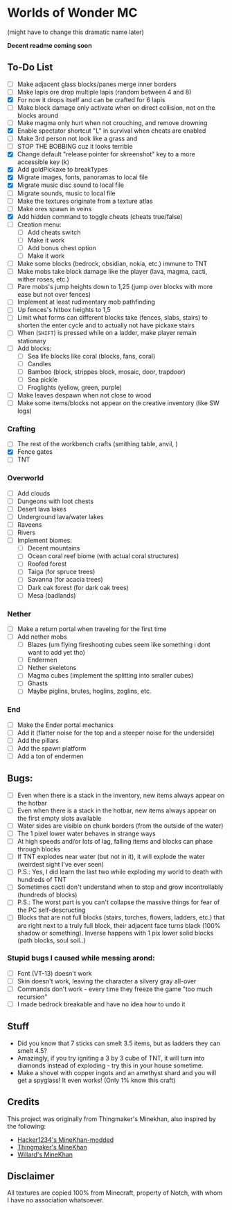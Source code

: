 # Worlds of Wonder MC
(might have to change this dramatic name later)

**Decent readme coming soon**

## To-Do List
 - [ ] Make adjacent glass blocks/panes merge inner borders
 - [ ] Make lapis ore drop multiple lapis (random between 4 and 8)
 - [x] For now it drops itself and can be crafted for 6 lapis
 - [ ] Make block damage only activate when on direct collision, not on the blocks around
 - [ ] Make magma only hurt when not crouching, and remove drowning
 - [x] Enable spectator shortcut "L" in survival when cheats are enabled
 - [ ] Make 3rd person not look like a grass and
 - [ ] STOP THE BOBBING cuz it looks terrible
 - [x] Change default "release pointer for skreenshot" key to a more accessible key (k)
 - [x] Add goldPickaxe to breakTypes
 - [x] Migrate images, fonts, panoramas to local file
 - [x] Migrate music disc sound to local file
 - [ ] Migrate sounds, music to local file
 - [ ] Make the textures originate from a texture atlas
 - [ ] Make ores spawn in veins
 - [x] Add hidden command to toggle cheats (cheats true/false)
 - [ ] Creation menu:
   * [ ] Add cheats switch
   * [ ] Make it work
   * [ ] Add bonus chest option
   * [ ] Make it work
 - [ ] Make some blocks (bedrock, obsidian, nokia, etc.) immune to TNT
 - [ ] Make mobs take block damage like the player (lava, magma, cacti, wither roses, etc.)
 - [ ] Pare mobs's jump heights down to 1,25 (jump over blocks with more ease but not over fences)
 - [ ] Implement at least rudimentary mob pathfinding
 - [ ] Up fences's hitbox heights to 1,5
 - [ ] Limit what forms can different blocks take (fences, slabs, stairs) to shorten the enter cycle and to actually not have pickaxe stairs
 - [ ] When (`SHIFT`) is pressed while on a ladder, make player remain stationary
 - [ ] Add blocks:
   * [ ] Sea life blocks like coral (blocks, fans, coral)
   * [ ] Candles
   * [ ] Bamboo (block, strippes block, mosaic, door, trapdoor)
   * [ ] Sea pickle
   * [ ] Froglights (yellow, green, purple)
 - [ ] Make leaves despawn when not close to wood
 - [ ] Make some items/blocks not appear on the creative inventory (like SW logs)
### **Crafting**
 - [ ] The rest of the workbench crafts (smithing table, anvil, )
 - [x] Fence gates
 - [ ] TNT

### **Overworld**
 - [ ] Add clouds
 - [ ] Dungeons with loot chests
 - [ ] Desert lava lakes
 - [ ] Underground lava/water lakes
 - [ ] Raveens
 - [ ] Rivers
 - [ ] Implement biomes:
   * [ ] Decent mountains
   * [ ] Ocean coral reef biome (with actual coral structures)
   * [ ] Roofed forest
   * [ ] Taiga (for spruce trees)
   * [ ] Savanna (for acacia trees)
   * [ ] Dark oak forest (for dark oak trees)
   * [ ] Mesa (badlands)
   
### **Nether**
 - [ ] Make a return portal when traveling for the first time
 - [ ] Add nether mobs
   * [ ] Blazes (um flying fireshooting cubes seem like something i dont want to add yet tho)
   * [ ] Endermen
   * [ ] Nether skeletons
   * [ ] Magma cubes (implement the splitting into smaller cubes)
   * [ ] Ghasts
   * [ ] Maybe piglins, brutes, hoglins, zoglins, etc.

### **End**
 - [ ] Make the Ender portal mechanics
 - [ ] Add it (flatter noise for the top and a steeper noise for the underside)
 - [ ] Add the pillars
 - [ ] Add the spawn platform
 - [ ] Add a ton of endermen

## Bugs:
 - [ ] Even when there is a stack in the inventory, new items always appear on the hotbar
 - [ ] Even when there is a stack in the hotbar, new items always appear on the first empty slots available
 - [ ] Water sides are visible on chunk borders (from the outside of the water)
 - [ ] The 1 pixel lower water behaves in strange ways
 - [ ] At high speeds and/or lots of lag, falling items and blocks can phase through blocks
 - [ ] If TNT explodes near water (but not in it), it will explode the water (weirdest sight I've ever seen)
 - [ ] P.S.: Yes, I did learn the last two while exploding my world to death with hundreds of TNT
 - [ ] Sometimes cacti don't understand when to stop and grow incontrollably (hundreds of blocks)
 - [ ] P.S.: The worst part is you can't collapse the massive things for fear of the PC self-descructing
 - [ ] Blocks that are not full blocks (stairs, torches, flowers, ladders, etc.) that are right next to a truly full block, their adjacent face turns black (100% shadow or something). Inverse happens with 1 pix lower solid blocks (path blocks, soul soil..)

### Stupid bugs I caused while messing arond:
 - [ ] Font (VT-13) doesn't work
 - [ ] Skin doesn't work, leaving the character a silvery gray all-over
 - [ ] Commands don't work - every time they freeze the game "too much recursion"
 - [ ] I made bedrock breakable and have no idea how to undo it

## Stuff
 - Did you know that 7 sticks can smelt 3.5 items, but as ladders they can smelt 4.5?
 - Amazingly, if you try igniting a 3 by 3 cube of TNT, it will turn into diamonds instead of exploding - try this in your house sometime.
 - Make a shovel with copper ingots and an amethyst shard and you will get a spyglass! It even works! (Only 1% know this craft)

## Credits
This project was originally from Thingmaker's Minekhan, also inspired by the following:
 - [Hacker1234's MineKhan-modded](https://github.com/Hacker1254/MineKhan-Modded)
 - [Thingmaker's MineKhan](https://thingmaker.us.eu.org/)
 - [Willard's MineKhan](https://willard.fun/minekhan/)

## Disclaimer
All textures are copied 100% from Minecraft, property of Notch, with whom I have no association whatsoever.
